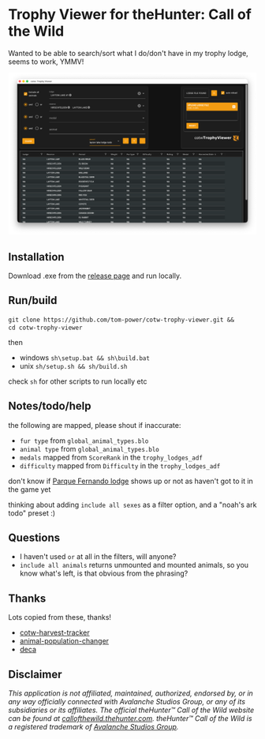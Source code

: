# Trophy Viewer for theHunter: Call of the Wild

Wanted to be able to search/sort what I do/don't have in my trophy lodge, seems to work, YMMV!

![screenshot](https://github.com/tom-power/cotw-trophy-viewer/blob/main/assets/screenshot.png)

## Installation 

Download .exe from the [release page](https://github.com/tom-power/cotw-trophy-viewer/releases/latest) and run locally.

## Run/build

```
git clone https://github.com/tom-power/cotw-trophy-viewer.git &&
cd cotw-trophy-viewer
```

then

- windows `sh\setup.bat && sh\build.bat`
- unix `sh/setup.sh && sh/build.sh`

check `sh` for other scripts to run locally etc

## Notes/todo/help

the following are mapped, please shout if inaccurate:

- `fur type` from `global_animal_types.blo`
- `animal type` from `global_animal_types.blo`
- `medals` mapped from `ScoreRank` in the `trophy_lodges_adf` 
- `difficulty` mapped from `Difficulty` in the `trophy_lodges_adf`

don't know if [Parque Fernando lodge](https://thehuntercotw.fandom.com/wiki/Missions/Parque_Fernando_Missions#Main_Missions) shows up or not as haven't got to it in the game yet

thinking about adding `include all sexes` as a filter option, and a "noah's ark todo" preset :)

## Questions

- I haven't used `or` at all in the filters, will anyone?
- `include all animals` returns unmounted and mounted animals, so you know what's left, is that obvious from the phrasing?

## Thanks

Lots copied from these, thanks!

- [cotw-harvest-tracker](https://github.com/LordHansCapon/cotw-harvest-tracker)
- [animal-population-changer](https://github.com/cpypasta/apc)
- [deca](https://github.com/kk49/deca)

## Disclaimer

_This application is not affiliated, maintained, authorized, endorsed by, or in any way officially
connected with Avalanche Studios Group, or any of its subsidiaries or its affiliates. The official
theHunter™ Call of the Wild website can be found
at [callofthewild.thehunter.com](https://callofthewild.thehunter.com). theHunter™ Call of the Wild
is a registered trademark of [Avalanche Studios Group](https://avalanchestudios.com/)._
